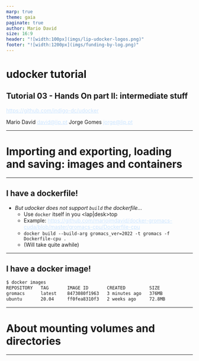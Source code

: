```yaml
---
marp: true
theme: gaia
paginate: true
author: Mario David
size: 16:9
header: "![width:100px](imgs/lip-udocker-logos.png)"
footer: "![width:1200px](imgs/funding-by-log.png)"
---
```


<style>
    section{
        background: #29303B;
        color: white;
    }
    a:link {
        color: #CCE5FF;
        background-color: transparent;
        text-decoration: underline;
    }
    a:visited {
        color: #CCE5FF;
        background-color: transparent;
        text-decoration: underline;
    }
</style>

<!-- _class: lead -->

# udocker tutorial

## Tutorial 03 - Hands On part II: intermediate stuff

<https://github.com/indigo-dc/udocker>

Mario David <david@lip.pt>
Jorge Gomes <jorge@lip.pt>

---

<!-- _class: lead -->

# Importing and exporting, loading and saving: images and containers

---

## I have a dockerfile!

* *But udocker does not support `build` the dockerfile...*
  * Use `docker` itself in you <lap|desk>top
  * Example: <https://github.com/mariojmdavid/docker-gromacs-cuda/blob/master/gromacs-cpu/Dockerfile-cpu>
  * `docker build --build-arg gromacs_ver=2022 -t gromacs -f Dockerfile-cpu .`
  * (Will take quite awhile)

---

## I have a docker image!

```bash
$ docker images
REPOSITORY   TAG       IMAGE ID       CREATED         SIZE
gromacs      latest    8473080f1963   3 minutes ago   376MB
ubuntu       20.04     ff0fea8310f3   2 weeks ago     72.8MB
```

---

<!-- _class: lead -->

# About mounting volumes and directories

---
